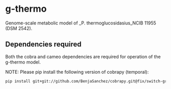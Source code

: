 
# g-thermo

Genome-scale metabolic model of _P. thermoglucosidasius_NCIB 11955 (DSM 2542).

## Dependencies required
Both the cobra and cameo dependencies are required for operation of the g-thermo model.

NOTE: Please pip install the following version of cobrapy (temporal):

```bash
pip install git+git://github.com/BenjaSanchez/cobrapy.git@fix/switch-group-type --upgrade
```
